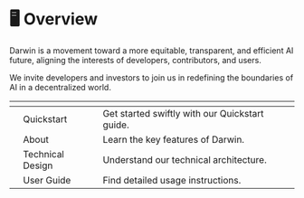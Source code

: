 # 🖥️ Overview

Darwin is a movement toward a more equitable, transparent, and efficient AI future, aligning the interests of developers, contributors, and users.&#x20;

We invite developers and investors to join us in redefining the boundaries of AI in a decentralized world.

<table data-card-size="large" data-view="cards"><thead><tr><th></th><th></th><th></th><th data-hidden data-card-cover data-type="files"></th></tr></thead><tbody><tr><td></td><td>Quickstart</td><td>Get started swiftly with our Quickstart guide.</td><td></td></tr><tr><td></td><td>About</td><td>Learn the key features of Darwin.</td><td></td></tr><tr><td></td><td>Technical Design</td><td>Understand our technical architecture.</td><td></td></tr><tr><td></td><td>User Guide</td><td>Find detailed usage instructions.       </td><td></td></tr></tbody></table>

